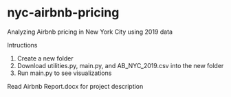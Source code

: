 # nyc-airbnb-pricing
Analyzing Airbnb pricing in New York City using 2019 data

Intructions
1. Create a new folder
2. Download utilities.py, main.py, and AB_NYC_2019.csv into the new folder
3. Run main.py to see visualizations

Read Airbnb Report.docx for project description
